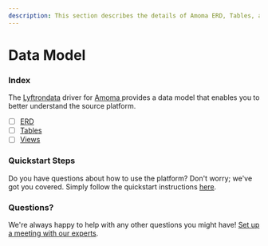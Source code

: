 ```yaml
---
description: This section describes the details of Amoma ERD, Tables, and Views.
---
```


# Data Model

### Index

The  [Lyftrondata](https://www.lyftrondata.com/) driver for [Amoma](https://www.lyftrondata.com/integration/amoma/)[ ](https://www.lyftrondata.com/integration/amoma/)provides a data model that enables you to better understand the source platform.

* [ ] [ERD](../../../marketing-analytics/amoma/data-model/erd.md)
* [ ] [Tables](../../../marketing-analytics/amoma/data-model/tables.md)
* [ ] [Views](../../../marketing-analytics/amoma/data-model/views.md)

### Quickstart Steps

Do you have questions about how to use the platform? Don't worry; we've got you covered. Simply follow the quickstart instructions [here](../../../../quickstart-steps.md).

### Questions? <a href="#questions" id="questions"></a>

We're always happy to help with any other questions you might have! [Set up a meeting with our experts](https://www.lyftrondata.com/book-a-meeting/).

